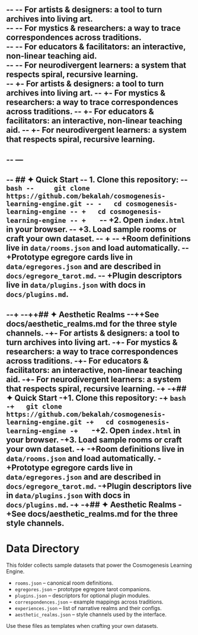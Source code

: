 -- -- For **artists & designers**: a tool to turn archives into living art.  
-- -- For **mystics & researchers**: a way to trace correspondences across traditions.  
-- -- For **educators & facilitators**: an interactive, non-linear teaching aid.  
-- -- For **neurodivergent learners**: a system that respects spiral, recursive learning.  
-- +- For **artists & designers**: a tool to turn archives into living art.
-- +- For **mystics & researchers**: a way to trace correspondences across traditions.
-- +- For **educators & facilitators**: an interactive, non-linear teaching aid.
-- +- For **neurodivergent learners**: a system that respects spiral, recursive learning.
--  
--  —
--  
--  ## ✦ Quick Start
--  1. Clone this repository:
--     ```bash
--     git clone https://github.com/bekalah/cosmogenesis-learning-engine.git
-- -   cd cosmogenesis-learning-engine
-- +   cd cosmogenesis-learning-engine
-- +   ```
-- +2. Open `index.html` in your browser.
-- +3. Load sample rooms or craft your own dataset.
-- +
-- +Room definitions live in `data/rooms.json` and load automatically.
-- +Prototype egregore cards live in `data/egregores.json` and are described in `docs/egregore_tarot.md`.
-- +Plugin descriptors live in `data/plugins.json` with docs in `docs/plugins.md`.
--  
--+
--++## ✦ Aesthetic Realms
--++See docs/aesthetic_realms.md for the three style channels.
-+- For **artists & designers**: a tool to turn archives into living art.
-+- For **mystics & researchers**: a way to trace correspondences across traditions.
-+- For **educators & facilitators**: an interactive, non-linear teaching aid.
-+- For **neurodivergent learners**: a system that respects spiral, recursive learning.
-+
-+## ✦ Quick Start
-+1. Clone this repository:
-+   ```bash
-+   git clone https://github.com/bekalah/cosmogenesis-learning-engine.git
-+   cd cosmogenesis-learning-engine
-+   ```
-+2. Open `index.html` in your browser.
-+3. Load sample rooms or craft your own dataset.
-+
-+Room definitions live in `data/rooms.json` and load automatically.
-+Prototype egregore cards live in `data/egregores.json` and are described in `docs/egregore_tarot.md`.
-+Plugin descriptors live in `data/plugins.json` with docs in `docs/plugins.md`.
-+
-+## ✦ Aesthetic Realms
-+See docs/aesthetic_realms.md for the three style channels.
- 
# Data Directory

This folder collects sample datasets that power the Cosmogenesis Learning Engine.

- `rooms.json` – canonical room definitions.
- `egregores.json` – prototype egregore tarot companions.
- `plugins.json` – descriptors for optional plugin modules.
- `correspondences.json` – example mappings across traditions.
- `experiences.json` – list of narrative realms and their configs.
- `aesthetic_realms.json` – style channels used by the interface.

Use these files as templates when crafting your own datasets.
